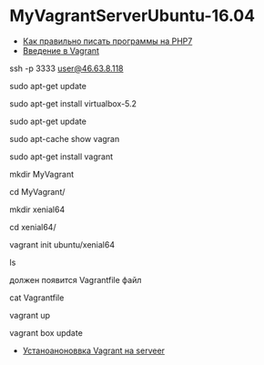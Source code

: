 # MyVagrantServerUbuntu-16.04
- [Как правильно писать программы на PHP7](https://www.youtube.com/watch?v=pDyVjREXSa4)
- [Введение в Vagrant](https://code.tutsplus.com/ru/tutorials/introduction-to-vagrant--cms-25917)


ssh -p 3333 user@46.63.8.118

sudo apt-get update

sudo apt-get install virtualbox-5.2

sudo apt-get update

sudo apt-cache show vagran

sudo apt-get install vagrant

mkdir MyVagrant

cd MyVagrant/

mkdir xenial64

cd xenial64/

vagrant init ubuntu/xenial64

ls 

должен появится  Vagrantfile файл

cat Vagrantfile

vagrant up

vagrant box update

- [Устаноаноноввка Vagrant на serveer ](https://howtoprogram.xyz/2016/07/23/install-vagrant-ubuntu-16-04/)
